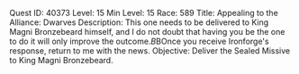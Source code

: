 Quest ID: 40373
Level: 15
Min Level: 15
Race: 589
Title: Appealing to the Alliance: Dwarves
Description: This one needs to be delivered to King Magni Bronzebeard himself, and I do not doubt that having you be the one to do it will only improve the outcome.$B$BOnce you receive Ironforge's response, return to me with the news.
Objective: Deliver the Sealed Missive to King Magni Bronzebeard.
